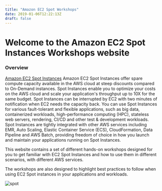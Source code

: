 ```yaml
---
title: "Amazon EC2 Spot Workshops"
date: 2019-01-06T12:22:13Z
draft: false
---
```

# Welcome to the Amazon EC2 Spot Instances Workshops website



### Overview

[Amazon EC2 Spot Instances](https://aws.amazon.com/ec2/spot/) 
Amazon EC2 Spot Instances offer spare compute capacity available in the AWS cloud at steep discounts compared to On-Demand instances. 
Spot Instances enable you to optimize your costs on the AWS cloud and scale your application's throughput up to 10X for the same budget.
Spot Instances can be interrupted by EC2 with two minutes of notification when EC2 needs the capacity back. 
You can use Spot Instances for various fault-tolerant and flexible applications, such as big data, containerized workloads, 
high-performance computing (HPC), stateless web servers, rendering, CI/CD and other test & development workloads. 
Spot Instances are tightly integrated with other AWS services including EMR, Auto Scaling, Elastic Container Service (ECS), CloudFormation, 
Data Pipeline and AWS Batch, providing freedom of choice in how you launch and maintain your applications running on Spot Instances.


This website contains a set of different hands-on workshops designed for you to get familiar with EC2
Spot Instances and how to use them in different scenarios, with different AWS services.

The workshops are also designed to highlight best practices to follow when using
EC2 Spot instances in your applications and workloads.

![spot](/images/spotlogo.png)


